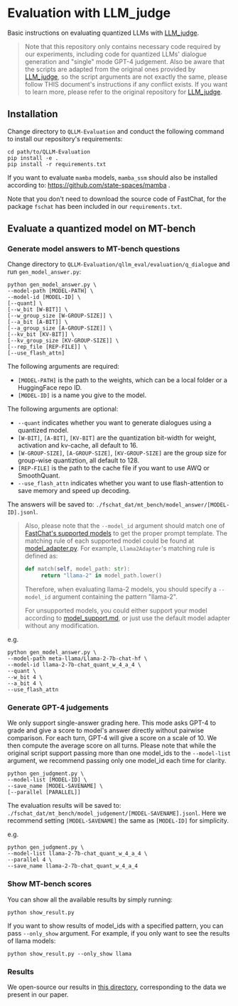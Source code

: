 # Evaluation with LLM_judge
Basic instructions on evaluating quantized LLMs with [LLM_judge](https://github.com/lm-sys/FastChat/tree/main/fastchat/llm_judge). 

> Note that this repository only contains necessary code required by our experiments, including code for quantized LLMs' dialogue generation and "single" mode GPT-4 judgement. Also be aware that the scripts are adapted from the original ones provided by [LLM_judge](https://github.com/lm-sys/FastChat/tree/main/fastchat/llm_judge), so the script arguments are not exactly the same, please follow THIS document's instructions if any conflict exists. If you want to learn more, please refer to the original repository for [LLM_judge](https://github.com/lm-sys/FastChat/tree/main/fastchat/llm_judge).

## Installation
Change directory to `QLLM-Evaluation` and conduct the following command to install our repository's requirements:	
```
cd path/to/QLLM-Evaluation
pip install -e .
pip install -r requirements.txt
```
If you want to evaluate `mamba` models, `mamba_ssm` should also be installed according to: https://github.com/state-spaces/mamba .

Note that you don't need to download the source code of FastChat, for the package `fschat` has been included in our `requirements.txt`.

## Evaluate a quantized model on MT-bench
### Generate model answers to MT-bench questions
Change directory to `QLLM-Evaluation/qllm_eval/evaluation/q_dialogue` and run `gen_model_answer.py`:
```
python gen_model_answer.py \
--model-path [MODEL-PATH] \
--model-id [MODEL-ID] \
[--quant] \
[--w_bit [W-BIT]] \
[--w_group_size [W-GROUP-SIZE]] \
[--a_bit [A-BIT]] \
[--a_group_size [A-GROUP-SIZE]] \
[--kv_bit [KV-BIT]] \
[--kv_group_size [KV-GROUP-SIZE]] \
[--rep_file [REP-FILE]] \
[--use_flash_attn]
```
The following arguments are required:
- `[MODEL-PATH]` is the path to the weights, which can be a local folder or a HuggingFace repo ID.
- `[MODEL-ID]` is a name you give to the model.

The following arguments are optional:
- `--quant` indicates whether you want to generate dialogues using a quantized model.
- `[W-BIT]`, `[A-BIT]`, `[KV-BIT]` are the quantization bit-width for weight, activation and kv-cache, all default to 16.
- `[W-GROUP-SIZE]`, `[A-GROUP-SIZE]`, `[KV-GROUP-SIZE]` are the group size for group-wise quantiztion, all default to 128.
- `[REP-FILE]` is the path to the cache file if you want to use AWQ or SmoothQuant.
- `--use_flash_attn` indicates whether you want to use flash-attention to save memory and speed up decoding.

The answers will be saved to: `./fschat_dat/mt_bench/model_answer/[MODEL-ID].jsonl`.

> Also, please note that the `--model_id` argument should match one of [FastChat's supported models](https://github.com/lm-sys/FastChat/blob/main/docs/model_support.md) to get the proper prompt template. The matching rule of each supported model could be found at [model_adapter.py](https://github.com/lm-sys/FastChat/blob/main/fastchat/model/model_adapter.py). For example, `Llama2Adapter`'s matching rule is defined as:
> ```python
> def match(self, model_path: str):
>      return "llama-2" in model_path.lower()
> ```
> Therefore, when evaluating llama-2 models, you should specify a `--model_id` argument containing the pattern "llama-2".
> 
> For unsupported models, you could either support your model according to [model_support.md](https://github.com/lm-sys/FastChat/blob/main/docs/model_support.md), or just use the default model adapter without any modification.

e.g.
```
python gen_model_answer.py \
--model-path meta-llama/Llama-2-7b-chat-hf \
--model-id llama-2-7b-chat_quant_w_4_a_4 \
--quant \
--w_bit 4 \
--a_bit 4 \
--use_flash_attn
```

### Generate GPT-4 judgements
We only support single-answer grading here. This mode asks GPT-4 to grade and give a score to model's answer directly without pairwise comparison. For each turn, GPT-4 will give a score on a scale of 10. We then compute the average score on all turns. Please note that while the original script support passing more than one model_ids to the `--model-list` argument, we recommend passing only one model_id each time for clarity.
```
python gen_judgment.py \
--model-list [MODEL-ID] \
--save_name [MODEL-SAVENAME] \
[--parallel [PARALLEL]] 
```
The evaluation results will be saved to: `./fschat_dat/mt_bench/model_judgement/[MODEL-SAVENAME].jsonl`. Here we recommend setting `[MODEL-SAVENAME]` the same as `[MODEL-ID]` for simplicity.

e.g.
```
python gen_judgment.py \
--model-list llama-2-7b-chat_quant_w_4_a_4 \
--parallel 4 \
--save_name llama-2-7b-chat_quant_w_4_a_4
```

### Show MT-bench scores
You can show all the available results by simply running:
```
python show_result.py
```
If you want to show results of model_ids with a specified pattern, you can pass `--only_show` argument. For example, if you only want to see the results of llama models:
```
python show_result.py --only_show llama
```

### Results
We open-source our results in [this directory](https://github.com/LSY-noya/QLLM-Evaluation/tree/main/qllm_eval/visualization/dialogue/assets), corresponding to the data we present in our paper.
